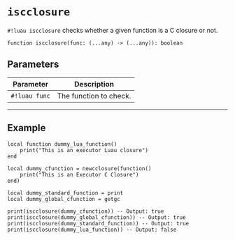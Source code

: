 # `iscclosure`

`#!luau iscclosure` checks whether a given function is a C closure or not.

```luau
function iscclosure(func: (...any) -> (...any)): boolean
```

## Parameters

| Parameter | Description |
|-----------|-------------|
| `#!luau func` | The function to check. |

---

## Example

```luau title="Checking whether functions are C closures with iscclosure" linenums="1"
local function dummy_lua_function()
    print("This is an executor Luau closure")
end

local dummy_cfunction = newcclosure(function()
    print("This is an Executor C Closure")
end)

local dummy_standard_function = print
local dummy_global_cfunction = getgc

print(iscclosure(dummy_cfunction)) -- Output: true
print(iscclosure(dummy_global_cfunction)) -- Output: true
print(iscclosure(dummy_standard_function)) -- Output: true
print(iscclosure(dummy_lua_function)) -- Output: false
```
